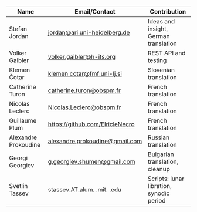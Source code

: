 | Name  | Email/Contact  | Contribution |
|---|---|---|
| Stefan Jordan         | jordan@ari.uni-heidelberg.de     | Ideas and insight, German translation |
| Volker Gaibler        | volker.gaibler@h-its.org         | REST API and testing                  |
| Klemen Čotar          | klemen.cotar@fmf.uni-lj.si       | Slovenian translation                 |
| Catherine Turon       | catherine.turon@obspm.fr         | French translation                    |
| Nicolas Leclerc       | Nicolas.Leclerc@obspm.fr         | French translation                    |
| Guillaume Plum        | https://github.com/ElricleNecro  | French translation                    |
| Alexandre Prokoudine  | alexandre.prokoudine@gmail.com   | Russian translation                   |
| Georgi Georgiev       | g.georgiev.shumen@gmail.com      | Bulgarian translation, cleanup        |
| Svetlin Tassev        | stassev.AT.alum. .mit. .edu      | Scripts: lunar libration, synodic period |
